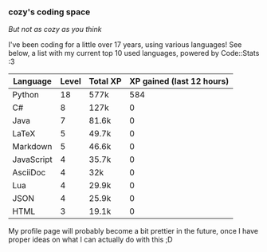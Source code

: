 ### cozy's coding space
*But not as cozy as you think*

I've been coding for a little over 17 years, using various languages! See below, a list with my current top 10 used languages, powered by Code::Stats :3
    
| Language | Level | Total XP | XP gained (last 12 hours) |
| --- | --- | --- | --- |
| Python | 18 | 577k | 584 |
| C# | 8 | 127k | 0 |
| Java | 7 | 81.6k | 0 |
| LaTeX | 5 | 49.7k | 0 |
| Markdown | 5 | 46.6k | 0 |
| JavaScript | 4 | 35.7k | 0 |
| AsciiDoc | 4 | 32k | 0 |
| Lua | 4 | 29.9k | 0 |
| JSON | 4 | 25.9k | 0 |
| HTML | 3 | 19.1k | 0 |
    
My profile page will probably become a bit prettier in the future, once I have proper ideas on what I can actually do with this ;D